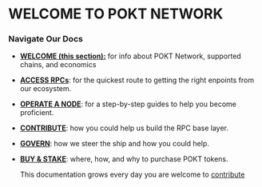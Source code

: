 # WELCOME TO POKT NETWORK

### Navigate Our Docs

- [**WELCOME (this section):**](./) for info about POKT Network, supported chains, and economics
- [**ACCESS RPCs**](get-rpcs/): for the quickest route to getting the right enpoints from our ecosystem.
- [**OPERATE A NODE**](access-tutorials/): for a step-by-step guides to help you become proficient.
- [**CONTRIBUTE**](contribute/): how you could help us build the RPC base layer.
- [**GOVERN**](govern/): how we steer the ship and how you could help.
- [**BUY & STAKE**](get-and-use-pokt-wpokt/): where, how, and why to purchase POKT tokens.

  This documentation grows every day you are welcome to [contribute](contribute/)

